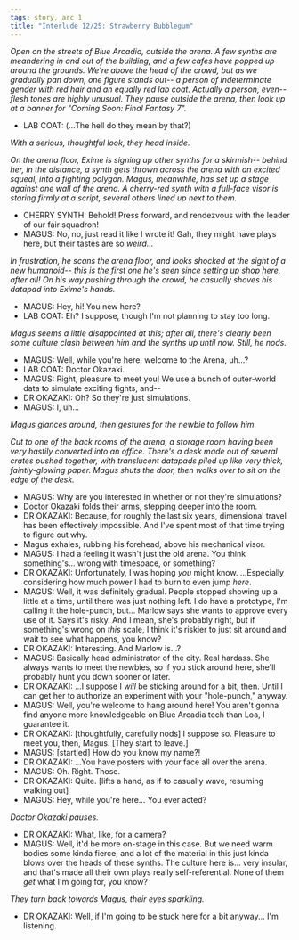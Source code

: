 ```yaml
---
tags: story, arc 1
title: "Interlude 12/25: Strawberry Bubblegum"
---
```

*Open on the streets of Blue Arcadia, outside the arena. A few synths are meandering in and out of the building, and a few cafes have popped up around the grounds. We're above the head of the crowd, but as we gradually pan down, one figure stands out-- a person of indeterminate gender with red hair and an equally red lab coat. Actually a person, even-- flesh tones are highly unusual. They pause outside the arena, then look up at a banner for "Coming Soon: Final Fantasy 7".*

* LAB COAT: (...The hell do they mean by that?)

*With a serious, thoughtful look, they head inside.*

*On the arena floor, Exime is signing up other synths for a skirmish-- behind her, in the distance, a synth gets thrown across the arena with an excited squeal, into a fighting polygon. Magus, meanwhile, has set up a stage against one wall of the arena. A cherry-red synth with a full-face visor is staring firmly at a script, several others lined up next to them.*

* CHERRY SYNTH: Behold! Press forward, and rendezvous with the leader of our fair squadron!
* MAGUS: No, no, just read it like I wrote it! Gah, they might have plays here, but their tastes are so *weird...*

*In frustration, he scans the arena floor, and looks shocked at the sight of a new humanoid-- this is the first one he's seen since setting up shop here, after all! On his way pushing through the crowd, he casually shoves his datapad into Exime's hands.*

* MAGUS: Hey, hi! You new here?
* LAB COAT: Eh? I suppose, though I'm not planning to stay too long.

*Magus seems a little disappointed at this; after all, there's clearly been some culture clash between him and the synths up until now. Still, he nods.*

* MAGUS: Well, while you're here, welcome to the Arena, uh...?
* LAB COAT: Doctor Okazaki.
* MAGUS: Right, pleasure to meet you! We use a bunch of outer-world data to simulate exciting fights, and--
* DR OKAZAKI: Oh? So they're just simulations.
* MAGUS: I, uh...

*Magus glances around, then gestures for the newbie to follow him.*

*Cut to one of the back rooms of the arena, a storage room having been very hastily converted into an office. There's a desk made out of several crates pushed together, with translucent datapads piled up like very thick, faintly-glowing paper. Magus shuts the door, then walks over to sit on the edge of the desk.*

* MAGUS: Why are you interested in whether or not they're simulations?
* Doctor Okazaki folds their arms, stepping deeper into the room.
* DR OKAZAKI: Because, for roughly the last six years, dimensional travel has been effectively impossible. And I've spent most of that time trying to figure out why.
* Magus exhales, rubbing his forehead, above his mechanical visor.
* MAGUS: I had a feeling it wasn't just the old arena. You think something's... wrong with timespace, or something?
* DR OKAZAKI: Unfortunately, I was hoping *you* might know. ...Especially considering how much power I had to burn to even jump *here*.
* MAGUS: Well, it was definitely gradual. People stopped showing up a little at a time, until there was just nothing left. I do have a prototype, I'm calling it the hole-punch, but... Marlow says she wants to approve every use of it. Says it's risky. And I mean, she's probably right, but if something's wrong on *this* scale, I think it's riskier to just sit around and wait to see what happens, you know?
* DR OKAZAKI: Interesting. And Marlow is...?
* MAGUS: Basically head administrator of the city. Real hardass. She always wants to meet the newbies, so if you stick around here, she'll probably hunt you down sooner or later.
* DR OKAZAKI: ...I suppose I *will* be sticking around for a bit, then. Until I can get her to authorize an experiment with your "hole-punch," anyway.
* MAGUS: Well, you're welcome to hang around here! You aren't gonna find anyone more knowledgeable on Blue Arcadia tech than Loa, I guarantee it.
* DR OKAZAKI: [thoughtfully, carefully nods] I suppose so. Pleasure to meet you, then, Magus. [They start to leave.]
* MAGUS: [startled] How do you know my name?!
* DR OKAZAKI: ...You have posters with your face all over the arena.
* MAGUS: Oh. Right. Those.
* DR OKAZAKI: Quite. [lifts a hand, as if to casually wave, resuming walking out]
* MAGUS: Hey, while you're here... You ever acted?

*Doctor Okazaki pauses.*

* DR OKAZAKI: What, like, for a camera?
* MAGUS: Well, it'd be more on-stage in this case. But we need warm bodies some kinda fierce, and a lot of the material in this just kinda blows over the heads of these synths. The culture here is... very insular, and that's made all their own plays really self-referential. None of them *get* what I'm going for, you know?

*They turn back towards Magus, their eyes sparkling.*

* DR OKAZAKI: Well, if I'm going to be stuck here for a bit anyway... I'm listening.
